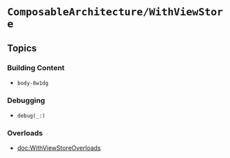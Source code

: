# ``ComposableArchitecture/WithViewStore``

## Topics

### Building Content

<!--NB: DocC bug prevents the following from being resolved-->
<!--- ``init(_:file:line:content:)``-->
<!--- ``WithViewStore/init(_:removeDuplicates:file:line:content:)``-->
- ``body-8w1dg``

### Debugging

- ``debug(_:)``

### Overloads

- <doc:WithViewStoreOverloads>
